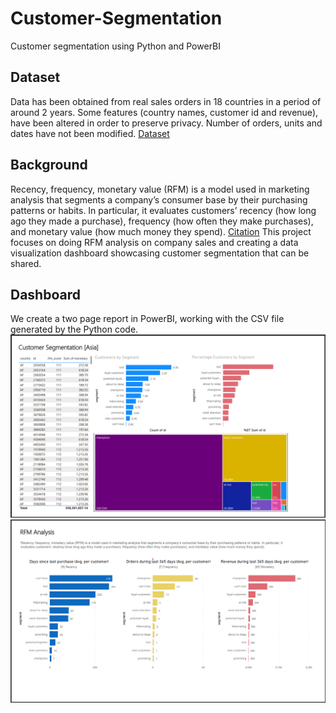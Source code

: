 # Customer-Segmentation

Customer segmentation using Python and PowerBI

## Dataset

Data has been obtained from real sales orders in 18 countries in a period of around 2 years. Some features (country names, customer id and revenue), have been altered in order to preserve privacy. Number of orders, units and dates have not been modified. [Dataset](https://github.com/daniel-isidro/customer_segmentation#data-acquisition)

## Background

Recency, frequency, monetary value (RFM) is a model used in marketing analysis that segments a company’s consumer base by their purchasing patterns or habits. In particular, it evaluates customers’ recency (how long ago they made a purchase), frequency (how often they make purchases), and monetary value (how much money they spend). [Citation](<https://www.investopedia.com/terms/r/rfm-recency-frequency-monetary-value.asp#:~:text=Recency%2C%20frequency%2C%C2%A0monetary%20value%20(RFM)%20is,(how%20much%20money%20they%20spend)>)
This project focuses on doing RFM analysis on company sales and creating a data visualization dashboard showcasing customer segmentation that can be shared.

## Dashboard

We create a two page report in PowerBI, working with the CSV file generated by the Python code.
![alt text](https://github.com/AImmanuel/Customer-Segmentation/blob/main/Customer%20Segmentation%20Asia%20.png)
![alt text](https://github.com/AImmanuel/Customer-Segmentation/blob/main/RFM%20Analysis.png)
